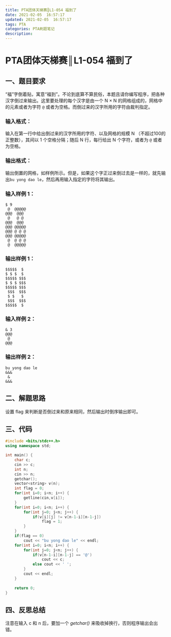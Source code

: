 ```yaml
---
title: PTA团体天梯赛║L1-054 福到了
date: 2021-02-05  16:57:17
updated: 2021-02-05  16:57:17
tags: PTA
categories: PTA刷题笔记
description:
---
```


# PTA团体天梯赛║**L1-054 福到了**

## 一、题目要求

“福”字倒着贴，寓意“福到”。不论到底算不算民俗，本题且请你编写程序，把各种汉字倒过来输出。这里要处理的每个汉字是由一个 N × N 的网格组成的，网格中的元素或者为字符 `@` 或者为空格。而倒过来的汉字所用的字符由裁判指定。

### 输入格式：

输入在第一行中给出倒过来的汉字所用的字符、以及网格的规模 N （不超过100的正整数），其间以 1 个空格分隔；随后 N 行，每行给出 N 个字符，或者为 `@` 或者为空格。

### 输出格式：

输出倒置的网格，如样例所示。但是，如果这个字正过来倒过去是一样的，就先输出`bu yong dao le`，然后再用输入指定的字符将其输出。

### 输入样例 1：

```in
$ 9
 @  @@@@@
@@@  @@@ 
 @   @ @ 
@@@  @@@ 
@@@ @@@@@
@@@ @ @ @
@@@ @@@@@
 @  @ @ @
 @  @@@@@
```

### 输出样例 1：

```out
$$$$$  $ 
$ $ $  $ 
$$$$$ $$$
$ $ $ $$$
$$$$$ $$$
 $$$  $$$
 $ $   $ 
 $$$  $$$
$$$$$  $ 
```

### 输入样例 2：

```in
& 3
@@@
 @ 
@@@
```

### 输出样例 2：

```out
bu yong dao le
&&&
 & 
&&&
```

## 二、解题思路

设置 flag 来判断是否倒过来和原来相同，然后输出时倒序输出即可。

## 三、代码

```cpp
#include <bits/stdc++.h>
using namespace std;

int main() {
    char c;
    cin >> c;
    int n;
    cin >> n;
    getchar();
    vector<string> v(n);
    int flag = 0;
    for(int i=0; i<n; i++) {
        getline(cin,v[i]);
    }
    for(int i=0; i<n; i++) {
        for(int j=0; j<n; j++) {
            if(v[i][j] != v[n-1-i][n-1-j])
                flag = 1;
        }
    }
    if(flag == 0)
        cout << "bu yong dao le" << endl;
    for(int i=0; i<n; i++) {
        for(int j=0; j<n; j++) {
            if(v[n-1-i][n-1-j] == '@')
                cout << c;
            else cout << ' ';
        }
        cout << endl;
    }
    
    return 0;
}
```

## 四、反思总结

注意在输入 c 和 n 后，要加一个 *getchar()* 来吸收掉换行，否则程序输出会出错。